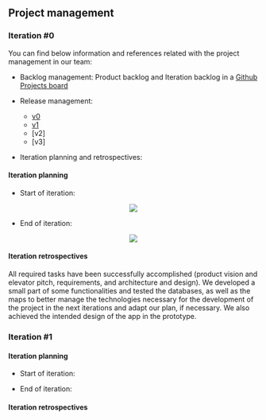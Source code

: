 ## Project management

### Iteration #0
You can find below information and references related with the project management in our team:
* Backlog management: Product backlog and Iteration backlog in a [Github Projects board](https://github.com/orgs/FEUP-LEIC-ES-2022-23/projects/34)
* Release management:
    * [v0](#)
    * [v1](#)
    * [v2]
    * [v3]

* Iteration planning and retrospectives:

#### Iteration planning
- Start of iteration:
<p align="center" justify="center">
  <img src="https://github.com/FEUP-LEIC-ES-2022-23/2LEIC09T3/blob/main/images/start_v0.png"/>
</p>

- End of iteration:
<p align="center" justify="center">
  <img src="https://github.com/FEUP-LEIC-ES-2022-23/2LEIC09T3/blob/main/images/end_v0.png"/>
</p>


#### Iteration retrospectives
All required tasks have been successfully accomplished (product vision and elevator pitch, requirements,
and architecture and design).
We developed a small part of some functionalities and tested the databases, as well as the maps to better
manage the technologies necessary for the development of the project in the next iterations and adapt our
plan, if necessary. We also achieved the intended design of the app in the prototype.

### Iteration #1

#### Iteration planning
- Start of iteration:


- End of iteration:

#### Iteration retrospectives







